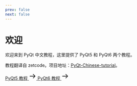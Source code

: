 ```yaml
---
prev: false
next: false
---
```

# 欢迎

欢迎来到 PyQt 中文教程，这里提供了 PyQt5 和 PyQt6 两个教程。

教程翻译自 zetcode。项目地址：[PyQt-Chinese-tutorial](https://github.com/maicss/PyQt-Chinese-tutorial)。

<div :class="$style.container">
    <a href="./v5/" :class="$style.card">
        <span>PyQt5 教程</span>
        <svg xmlns="http://www.w3.org/2000/svg" fill="none" viewBox="0 0 16 16" preserveAspectRatio="xMidYMid meet" data-rnwibasecard--161t3wu-hover="true" data-rnwi-handle="nearest" class="r-1rasi3h" style="width: 24px; height: 24px;"><path fill="currentColor" fill-rule="evenodd" d="M9.076 3.576a.6.6 0 0 1 .848 0l4 4a.6.6 0 0 1 0 .848l-4 4a.6.6 0 0 1-.848-.848L12.052 8.6H2.5a.6.6 0 0 1 0-1.2h9.552L9.076 4.424a.6.6 0 0 1 0-.848Z" clip-rule="evenodd"></path></svg>
    </a>
    <a href="./v6/" :class="$style.card">
        <span>PyQt6 教程</span>
        <svg xmlns="http://www.w3.org/2000/svg" fill="none" viewBox="0 0 16 16" preserveAspectRatio="xMidYMid meet" data-rnwibasecard--161t3wu-hover="true" data-rnwi-handle="nearest" class="r-1rasi3h" style="width: 24px; height: 24px;"><path fill="currentColor" fill-rule="evenodd" d="M9.076 3.576a.6.6 0 0 1 .848 0l4 4a.6.6 0 0 1 0 .848l-4 4a.6.6 0 0 1-.848-.848L12.052 8.6H2.5a.6.6 0 0 1 0-1.2h9.552L9.076 4.424a.6.6 0 0 1 0-.848Z" clip-rule="evenodd"></path></svg>
    </a>
</div>

<script setup>


</script>

<style module>
.container {
    display: flex;
    justify-content: space-between;
    align-items: center;
    gap: 0 16px;
}

.container .card {
    transition: all 0.15s;
    cursor: pointer;
    border-radius: 4px;
    border: 1px solid #e3e8ed;
    padding: 16px;
    flex: 1;
    color: #3b454e;
    display: flex;
    justify-content: space-between;
    align-items: center;
    text-decoration: none;
}

.card:hover {
    box-shadow: 0px 12px 13px rgba(0,0,0,0.02);
    transform: translateY(-2px);
    color: #3884ff;
    text-decoration: underline;
    text-underline-offset: 4px;
}
</style>

